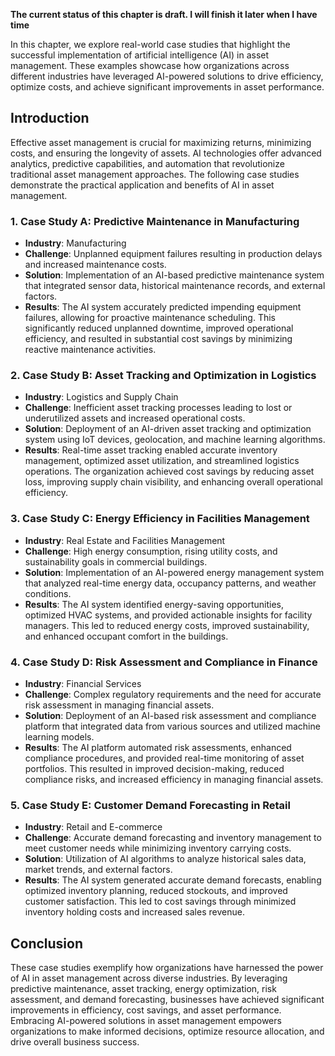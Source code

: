 **The current status of this chapter is draft. I will finish it later when I have time**

In this chapter, we explore real-world case studies that highlight the successful implementation of artificial intelligence (AI) in asset management. These examples showcase how organizations across different industries have leveraged AI-powered solutions to drive efficiency, optimize costs, and achieve significant improvements in asset performance.

Introduction
------------

Effective asset management is crucial for maximizing returns, minimizing costs, and ensuring the longevity of assets. AI technologies offer advanced analytics, predictive capabilities, and automation that revolutionize traditional asset management approaches. The following case studies demonstrate the practical application and benefits of AI in asset management.

### 1. Case Study A: Predictive Maintenance in Manufacturing

* **Industry**: Manufacturing
* **Challenge**: Unplanned equipment failures resulting in production delays and increased maintenance costs.
* **Solution**: Implementation of an AI-based predictive maintenance system that integrated sensor data, historical maintenance records, and external factors.
* **Results**: The AI system accurately predicted impending equipment failures, allowing for proactive maintenance scheduling. This significantly reduced unplanned downtime, improved operational efficiency, and resulted in substantial cost savings by minimizing reactive maintenance activities.

### 2. Case Study B: Asset Tracking and Optimization in Logistics

* **Industry**: Logistics and Supply Chain
* **Challenge**: Inefficient asset tracking processes leading to lost or underutilized assets and increased operational costs.
* **Solution**: Deployment of an AI-driven asset tracking and optimization system using IoT devices, geolocation, and machine learning algorithms.
* **Results**: Real-time asset tracking enabled accurate inventory management, optimized asset utilization, and streamlined logistics operations. The organization achieved cost savings by reducing asset loss, improving supply chain visibility, and enhancing overall operational efficiency.

### 3. Case Study C: Energy Efficiency in Facilities Management

* **Industry**: Real Estate and Facilities Management
* **Challenge**: High energy consumption, rising utility costs, and sustainability goals in commercial buildings.
* **Solution**: Implementation of an AI-powered energy management system that analyzed real-time energy data, occupancy patterns, and weather conditions.
* **Results**: The AI system identified energy-saving opportunities, optimized HVAC systems, and provided actionable insights for facility managers. This led to reduced energy costs, improved sustainability, and enhanced occupant comfort in the buildings.

### 4. Case Study D: Risk Assessment and Compliance in Finance

* **Industry**: Financial Services
* **Challenge**: Complex regulatory requirements and the need for accurate risk assessment in managing financial assets.
* **Solution**: Deployment of an AI-based risk assessment and compliance platform that integrated data from various sources and utilized machine learning models.
* **Results**: The AI platform automated risk assessments, enhanced compliance procedures, and provided real-time monitoring of asset portfolios. This resulted in improved decision-making, reduced compliance risks, and increased efficiency in managing financial assets.

### 5. Case Study E: Customer Demand Forecasting in Retail

* **Industry**: Retail and E-commerce
* **Challenge**: Accurate demand forecasting and inventory management to meet customer needs while minimizing inventory carrying costs.
* **Solution**: Utilization of AI algorithms to analyze historical sales data, market trends, and external factors.
* **Results**: The AI system generated accurate demand forecasts, enabling optimized inventory planning, reduced stockouts, and improved customer satisfaction. This led to cost savings through minimized inventory holding costs and increased sales revenue.

Conclusion
----------

These case studies exemplify how organizations have harnessed the power of AI in asset management across diverse industries. By leveraging predictive maintenance, asset tracking, energy optimization, risk assessment, and demand forecasting, businesses have achieved significant improvements in efficiency, cost savings, and asset performance. Embracing AI-powered solutions in asset management empowers organizations to make informed decisions, optimize resource allocation, and drive overall business success.
